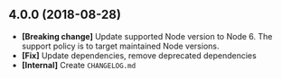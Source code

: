 ## 4.0.0 (2018-08-28)

- **[Breaking change]** Update supported Node version to Node 6. The support
  policy is to target maintained Node versions.
- **[Fix]** Update dependencies, remove deprecated dependencies
- **[Internal]** Create `CHANGELOG.md`
